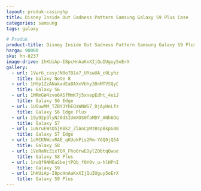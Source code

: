 ```yaml
---
layout: produk-casinghp
title: Disney Inside Out Sadness Pattern Samsung Galaxy S9 Plus Case
categories: samsung
tags: galaxy

# Produk
product-title: Disney Inside Out Sadness Pattern Samsung Galaxy S9 Plus Case
harga: 90000
sku: hn-0237
image-drive: 1hKUiAp-I8pcHnAaKxXIjQuIUguy5oErX
gallery:
  - url: 1Vwr6_casyJN0o7B1a7_URswUA_c0Lyhz
    title: Galaxy Note 8
  - url: 1HYp1ZzANakadEaBAXxVbhy38nMTVSQyC
    title: Galaxy S6
  - url: 1MRmGW4zvo6ASfMmK7j5xnepEdht_4eiJ
    title: Galaxy S6 Edge
  - url: 1UOuwMM_TZBY3YhEQsWNWS7_DjAyHnLfz
    title: Galaxy S6 Edge Plus
  - url: 19y92p3lyNJ0dSIUmXOS0faMDY_ANh6Oq
    title: Galaxy S7
  - url: 1uNruEWsQ5jKBk2_ZlAnCpMzBspBkpG40
    title: Galaxy S7 Edge
  - url: 1cMCKNWcvRAE_qKUokPis2Rm-YGQ0jQ54
    title: Galaxy S8
  - url: 1VeRaNcZixTQR_Fho0rwEOylZObtqQwue
    title: Galaxy S8 Plus
  - url: 1rvQf9NMEaSbejtPQb_f0Y0v_u-hlHPnI
    title: Galaxy S9
  - url: 1hKUiAp-I8pcHnAaKxXIjQuIUguy5oErX
    title: Galaxy S9 Plus
---
```

